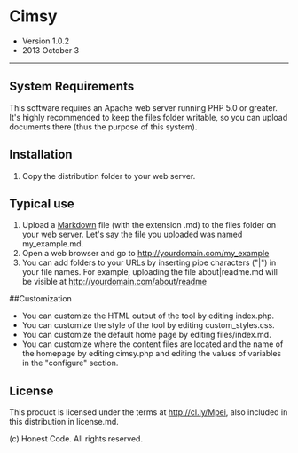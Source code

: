 Cimsy
=====

* Version 1.0.2
* 2013 October 3

---

## System Requirements

This software requires an Apache web server running PHP 5.0 or greater. It's highly recommended to keep the files folder writable, so you can upload documents there (thus the purpose of this system). 

## Installation

1. Copy the distribution folder to your web server.

## Typical use

1. Upload a [Markdown](http://daringfireball.net/projects/markdown/syntax) file (with the extension .md) to the files folder on your web server. Let's say the file you uploaded was named my_example.md.
2. Open a web browser and go to http://yourdomain.com/my_example
3. You can add folders to your URLs by inserting pipe characters ("|") in your file names. For example, uploading the file about|readme.md will be visible at http://yourdomain.com/about/readme

##Customization

* You can customize the HTML output of the tool by editing index.php. 
* You can customize the style of the tool by editing custom_styles.css.
* You can customize the default home page by editing files/index.md.
* You can customize where the content files are located and the name of the homepage by editing cimsy.php and editing the values of variables in the "configure" section.

## License

This product is licensed under the terms at <http://cl.ly/Mpei>, also included in this distribution in license.md.

(c) Honest Code. All rights reserved.